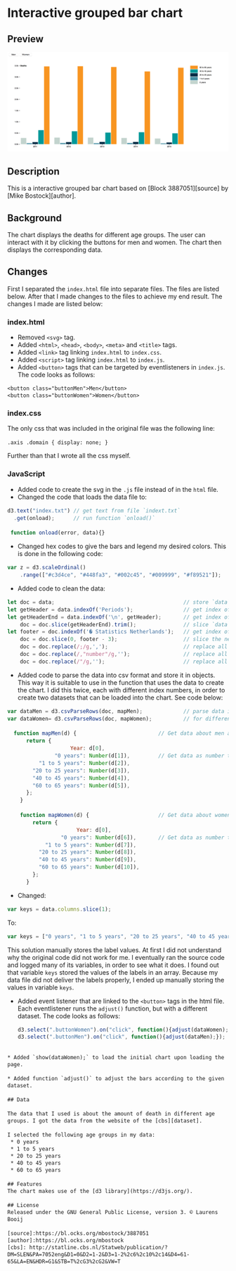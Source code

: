 # Interactive grouped bar chart
## Preview
![Alt text](preview.png)

## Description
This is a interactive grouped bar chart based on [Block 3887051][source] by [Mike Bostock][author].
## Background
The chart displays the deaths for different age groups. The user can interact with it by clicking the buttons for men and women. The chart then displays the corresponding data.

## Changes
First I separated the `index.html` file into separate files. The files are listed below. After that I made changes to the files to achieve my end result. The changes I made are listed below:

### index.html
* Removed `<svg>` tag.
* Added `<html>`, `<head>`, `<body>`, `<meta>` and `<title>` tags.
* Added `<link>` tag linking `index.html` to `index.css`.
* Added `<script>` tag linking `index.html` to `index.js`.
* Added `<button>` tags that can be targeted by eventlisteners in `index.js`. The code looks as follows:

```
<button class="buttonMen">Men</button>
<button class="buttonWomen">Women</button>
```

### index.css
The only css that was included in the original file was the following line:

`.axis .domain {
  display: none;
}`

Further than that  I wrote all the css myself.

### JavaScript
* Added code to create the svg in the `.js` file instead of in the `html` file.
* Changed the code that loads the data file to:
```javascript
d3.text("index.txt") // get text from file `indext.txt`
  .get(onload);      // run function `onload()`

 function onload(error, data){}
```
* Changed hex codes to give the bars and legend my desired colors. This is done in the following code:
```javascript
var z = d3.scaleOrdinal()
    .range(["#c3d4ce", "#448fa3", "#002c45", "#009999", "#f89521"]);
```

* Added code to clean the data:
```javascript
let doc = data;                                         // store `data` in variable `doc`
let getHeader = data.indexOf('Periods');                // get index of header
let getHeaderEnd = data.indexOf('\n', getHeader);       // get index of '\n' in the header a.k.a. the end of the header
    doc = doc.slice(getHeaderEnd).trim();               // slice `data`, without the header, from the doc and trim the remainder
let footer = doc.indexOf('� Statistics Netherlands');   // get index of the footer
    doc = doc.slice(0, footer - 3);                     // slice the needed data, without the footer, from the doc
    doc = doc.replace(/;/g,',');                        // replace all instances of `;` with `,`
    doc = doc.replace(/,"number"/g,'');                 // replace all instances of `,"number"` with ``
    doc = doc.replace(/"/g,'');                         // replace all quostation marks
```

* Added code to parse the data into csv format and store it in objects. This way it is suitable to use in the function that uses the data to create the chart. I did this twice, each with different index numbers, in order to create two datasets that can be loaded into the chart.  See code below:
```javascript
var dataMen = d3.csvParseRows(doc, mapMen);             // parse data in csv format
var dataWomen= d3.csvParseRows(doc, mapWomen);          // for different datasets

  function mapMen(d) {                          // Get data about men and store values in objects
      return {
                    Year: d[0],
               "0 years": Number(d[1]),         // Get data as number type
          "1 to 5 years": Number(d[2]),
        "20 to 25 years": Number(d[3]),
        "40 to 45 years": Number(d[4]),
        "60 to 65 years": Number(d[5]),
      };
    }

    function mapWomen(d) {                      // Get data about women and store values in objects
        return {
                      Year: d[0],
                 "0 years": Number(d[6]),       // Get data as number type
            "1 to 5 years": Number(d[7]),
          "20 to 25 years": Number(d[8]),
          "40 to 45 years": Number(d[9]),
          "60 to 65 years": Number(d[10]),
        };
      }
```

* Changed:
```javascript
var keys = data.columns.slice(1);
```

  To:

  ```javascript
  var keys = ["0 years", "1 to 5 years", "20 to 25 years", "40 to 45 years", "60 to 65 years"]; // manually create value for variable `keys`
  ```

  This solution manually stores the label values. At first I did not understand why the original code did not work for me. I eventually ran the source code and logged many of its variables, in order to see what it does. I found out that variable `keys` stored the values of the labels in an array. Because my data file did not deliver the labels properly, I ended up manually storing the values in variable `keys`.

* Added event listener that are linked to the `<button>` tags in the html file. Each eventlistener runs the `adjust()` function, but with a different dataset. The code looks as follows:
  ```javascript
  d3.select(".buttonWomen").on("click", function(){adjust(dataWomen);});
  d3.select(".buttonMen").on("click", function(){adjust(dataMen);});  
 ```

* Added `show(dataWomen);` to load the initial chart upon loading the page.

* Added function `adjust()` to adjust the bars according to the given dataset.

## Data

The data that I used is about the amount of death in different age groups. I got the data from the website of the [cbs][dataset].

I selected the following age groups in my data:
  * 0 years
  * 1 to 5 years
  * 20 to 25 years
  * 40 to 45 years
  * 60 to 65 years

## Features
The chart makes use of the [d3 library](https://d3js.org/).

## License
Released under the GNU General Public License, version 3. © Laurens Booij

[source]:https://bl.ocks.org/mbostock/3887051
[author]:https://bl.ocks.org/mbostock
[cbs]: http://statline.cbs.nl/Statweb/publication/?DM=SLEN&PA=7052eng&D1=0&D2=1-2&D3=1-2%2c6%2c10%2c14&D4=61-65&LA=EN&HDR=G1&STB=T%2cG3%2cG2&VW=T
